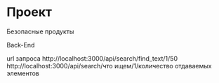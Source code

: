# Проект

Безопасные продукты

Back-End


  url запроса http://localhost:3000/api/search/find_text/1/50
  http://localhost:3000/api/search/что ищем/1/количество отдаваемых элементов
